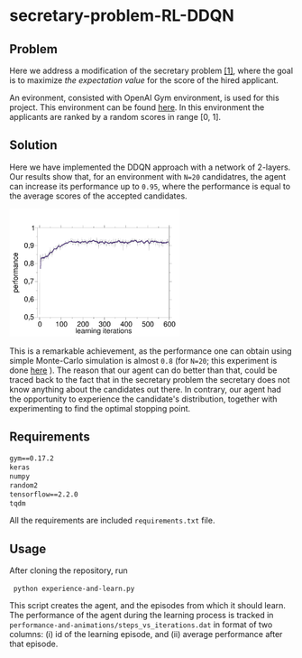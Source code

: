 # secretary-problem-RL-DDQN

## Problem

Here we address a modification of the secretary problem [[1]](https://en.wikipedia.org/wiki/Secretary_problem), where the goal is to maximize *the expectation value* for the score of the hired applicant. 

An evironment, consisted with OpenAI Gym environment, is used for this project. This environment can be found [here](https://github.com/nima-siboni/secretary-problem-env/). In this environment the applicants are ranked by a random scores in range [0, 1]. 

## Solution

Here we have implemented the DDQN approach with a network of 2-layers. Our results show that, for an environment with ```N=20``` candidatres, the agent can increase its performance up to ```0.95```, where the performance is equal to the average scores of the accepted candidates. 

<img src="./performance-and-animations/results.png" width="60%">

This is a remarkable achievement, as the performance one can obtain using simple Monte-Carlo simulation is almost ```0.8``` (for ```N=20```; this experiment is done [here](https://github.com/nima-siboni/recruiter-problem) ). The reason that our agent can do better than that, could be traced back to the fact that in the secretary problem the secretary does not know anything about the candidates out there. In contrary, our agent had the opportunity to experience the candidate's distribution, together with experimenting to find the optimal stopping point.

## Requirements

```
gym==0.17.2
keras
numpy
random2
tensorflow==2.2.0
tqdm
```

All the requirements are included ```requirements.txt``` file.

## Usage

After cloning the repository, run 

``` python experience-and-learn.py```

This script creates the agent, and the episodes from which it should learn. The performance of the agent during the learning process is tracked in ```performance-and-animations/steps_vs_iterations.dat``` in format of two columns: (i) id of the learning episode, and (ii) average performance after that episode.
